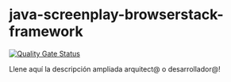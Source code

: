 # java-screenplay-browserstack-framework
[![Quality Gate Status](https://sonarcloud.io/api/project_badges/measure?project=bbog-eys-site-automated-testing&metric=alert_status&token=2024c4693e33f9155b50753659cffa53f69afe35)](https://sonarcloud.io/summary/new_code?id=bbog-eys-site-automated-testing)

Llene aquí la descripción ampliada arquitect@ o desarrollador@!

